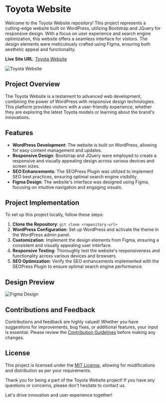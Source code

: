 # Toyota Website

Welcome to the Toyota Website repository! This project represents a cutting-edge website built on WordPress, utilizing Bootstrap and JQuery for responsive design. With a focus on user experience and search engine optimization, this website offers a seamless interface for visitors. The design elements were meticulously crafted using Figma, ensuring both aesthetic appeal and functionality.

**Live Site URL**: [Toyota Website](https://www.toyota.com.br)

![Toyota Website](preview.png)

## Project Overview

The Toyota Website is a testament to advanced web development, combining the power of WordPress with responsive design technologies. This platform provides visitors with a user-friendly experience, whether they are exploring the latest Toyota models or learning about the brand's innovations.

## Features

- **WordPress Development**: The website is built on WordPress, allowing for easy content management and updates.
- **Responsive Design**: Bootstrap and JQuery were employed to create a responsive and visually appealing design across various devices and screen sizes.
- **SEO Enhancements**: The SEOPress Plugin was utilized to implement SEO best practices, ensuring optimal search engine visibility.
- **Figma Design**: The website's interface was designed using Figma, focusing on intuitive navigation and engaging visuals.

## Project Implementation

To set up this project locally, follow these steps:

1. **Clone the Repository**: `git clone <repository-url>`
2. **WordPress Configuration**: Set up WordPress and activate the theme in the WordPress admin panel.
3. **Customization**: Implement the design elements from Figma, ensuring a consistent and visually appealing user interface.
4. **Responsive Testing**: Thoroughly test the website's responsiveness and functionality across various devices and browsers.
5. **SEO Optimization**: Verify the SEO enhancements implemented with the SEOPress Plugin to ensure optimal search engine performance.

## Design Preview

![Figma Design](figma.png)

## Contributions and Feedback

Contributions and feedback are highly valued! Whether you have suggestions for improvements, bug fixes, or additional features, your input is essential. Please review the [Contribution Guidelines](CONTRIBUTING.md) before making any changes.

## License

This project is licensed under the [MIT License](LICENSE), allowing for modifications and distribution as per your requirements.

Thank you for being a part of the Toyota Website project! If you have any questions or concerns, please don't hesitate to contact us.

Let's drive innovation and user experience together!